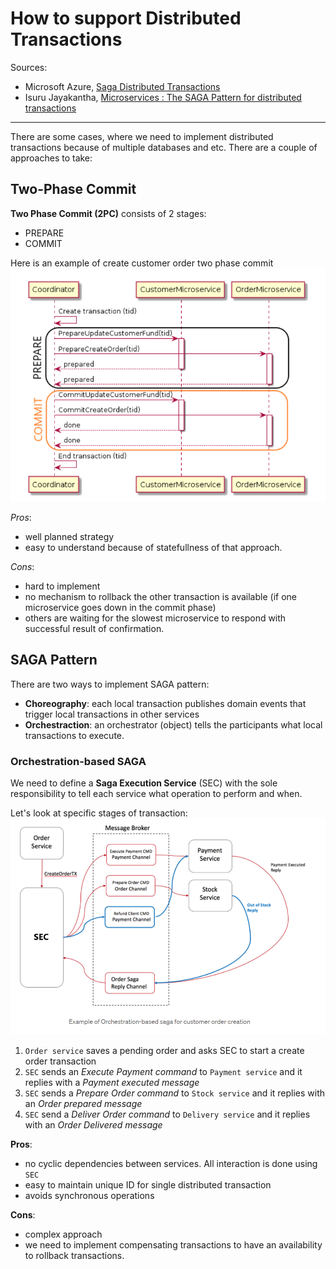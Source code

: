 # How to support Distributed Transactions
Sources:
- Microsoft Azure, [Saga Distributed Transactions](https://docs.microsoft.com/en-us/azure/architecture/reference-architectures/saga/saga)
- Isuru Jayakantha, [Microservices : The SAGA Pattern for distributed transactions](https://medium.com/@ijayakantha/microservices-the-saga-pattern-for-distributed-transactions-c489d0ac0247)

---
There are some cases, where we need to implement distributed transactions because of multiple databases and etc. There are a couple of approaches to take:

## Two-Phase Commit
**Two Phase Commit (2PC)** consists of 2 stages:
- PREPARE
- COMMIT

Here is an example of create customer order two phase commit
![](2pc-example.png)

*Pros*:
- well planned strategy
- easy to understand because of statefullness of that approach.

*Cons*:
- hard to implement
- no mechanism to rollback the other transaction is available (if one microservice goes down in the commit phase)
- others are waiting for the slowest microservice to respond with successful result of confirmation.

## SAGA Pattern
There are two ways to implement SAGA pattern:
- **Choreography**: each local transaction publishes domain events that trigger local transactions in other services
- **Orchestraction**: an orchestrator (object) tells the participants what local transactions to execute.

### Orchestration-based SAGA
We need to define a **Saga Execution Service** (SEC) with the sole responsibility to tell each service what operation to perform and when.

Let's look at specific stages of transaction:
![](orchestration-based%20saga%20example.png)

1. `Order service` saves a pending order and asks SEC to start a create order transaction
2. `SEC` sends an *Execute Payment command* to `Payment service` and it replies with a *Payment executed message*
3. `SEC` sends a *Prepare Order command* to `Stock service` and it replies with an *Order prepared message*
4. `SEC` send a *Deliver Order command* to `Delivery service` and it replies with an *Order Delivered message*

**Pros**:
- no cyclic dependencies between services. All interaction is done using `SEC`
- easy to maintain unique ID for single distributed transaction
- avoids synchronous operations

**Cons**:
- complex approach
- we need to implement compensating transactions to have an availability to rollback transactions.